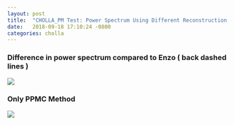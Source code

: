 ```yaml
---
layout: post
title:  "CHOLLA_PM Test: Power Spectrum Using Different Reconstruction Methods"
date:   2018-09-18 17:10:24 -0800
categories: cholla
---
```


### Difference in power spectrum compared to Enzo ( back dashed lines )

<img src="{{ site.url }}assets/images/power_hydro_enzo_reconstruction.png">


### Only PPMC Method
<img src="{{ site.url }}assets/images/power_hydro_enzo_PPMC.png">

